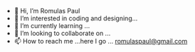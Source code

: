 - 👋 Hi, I’m Romulas Paul
- 👀 I’m interested in coding and designing...
- 🌱 I’m currently learning ...
- 💞️ I’m looking to collaborate on ...
- 📫 How to reach me ...here I go ... romulaspaul@gmail.com

<!---
rom1976/rom1976 is a ✨ special ✨ repository because its `README.md` (this file) appears on your GitHub profile.
You can click the Preview link to take a look at your changes.
--->
